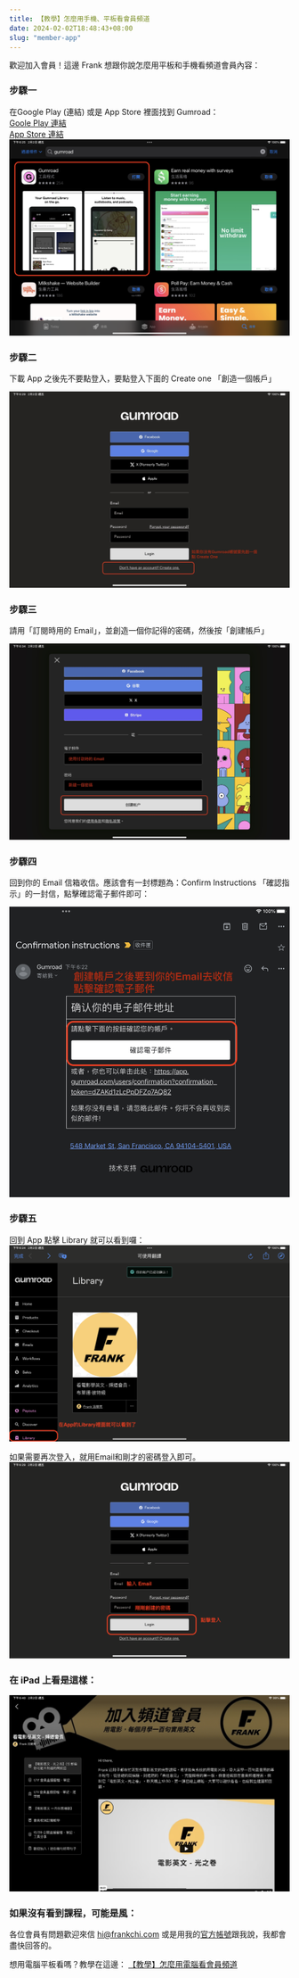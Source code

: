 ```yaml
---
title: 【教學】怎麼用手機、平板看會員頻道
date: 2024-02-02T18:48:43+08:00
slug: "member-app"
---
```


歡迎加入會員！這邊 Frank 想跟你說怎麼用平板和手機看頻道會員內容：

### 步驟一

在Google Play (連結) 或是 App Store 裡面找到 Gumroad：  
[Goole Play 連結](https://play.google.com/store/apps/details/Gumroad_Library?id=com.gumroad.app&hl=zh_TW&gl=US
)   
[App Store 連結](https://apps.apple.com/us/app/gumroad/id916819108
)
![](member-app0.png)

### 步驟二

下載 App 之後先不要點登入，要點登入下面的 Create one 「創造一個帳戶」

![](member-app1.jpeg)

### 步驟三

請用「訂閱時用的 Email」，並創造一個你記得的密碼，然後按「創建帳戶」

![](member-app2.jpeg)

### 步驟四

回到你的 Email 信箱收信。應該會有一封標題為：Confirm Instructions 「確認指示」的一封信，點擊確認電子郵件即可：

![](member-app4.png)

### 步驟五

回到 App 點擊 Library 就可以看到囉：
![](member-app6.png)

如果需要再次登入，就用Email和剛才的密碼登入即可。
![](member-app5.png)


### 在 iPad 上看是這樣：

![](member-app7.jpeg)

### 如果沒有看到課程，可能是風：

各位會員有問題歡迎來信 hi@frankchi.com 或是用我的[官方帳號](https://lin.ee/0vIw5Wd)跟我說，我都會盡快回答的。

想用電腦平板看嗎？教學在這邊：
[【教學】怎麼用電腦看會員頻道](/member-desktop/)


